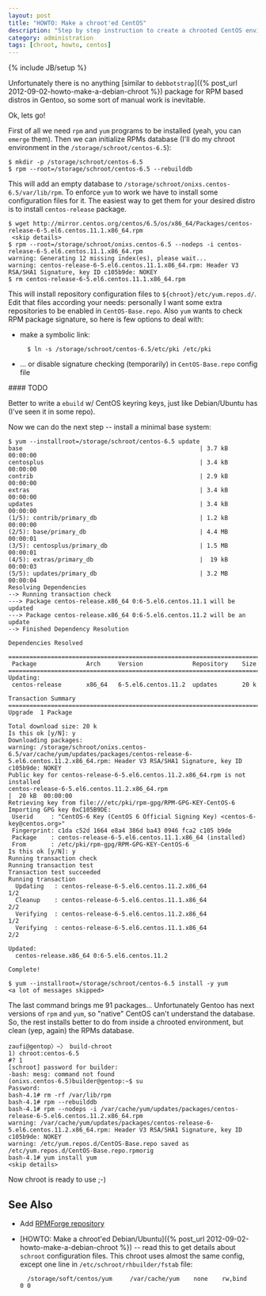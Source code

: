 ```yaml
---
layout: post
title: "HOWTO: Make a chroot'ed CentOS"
description: "Step by step instruction to create a chrooted CentOS environment"
category: administration
tags: [chroot, howto, centos]
---
```

{% include JB/setup %}

Unfortunately there is no anything [similar to `debbotstrap`]({% post_url 2012-09-02-howto-make-a-debian-chroot %})
package for RPM based distros in Gentoo, so some sort of manual work is inevitable.

Ok, lets go!

First of all we need `rpm` and `yum` programs to be installed (yeah, you can `emerge` them).
Then we can initialize RPMs database (I'll do my chroot environment in the `/storage/schroot/centos-6.5`):

    $ mkdir -p /storage/schroot/centos-6.5
    $ rpm --root=/storage/schroot/centos-6.5 --rebuilddb

This will add an empty database to `/storage/schroot/onixs.centos-6.5/var/lib/rpm`.
To enforce `yum` to work we have to install some configuration files for it.
The easiest way to get them for your desired distro is to install `centos-release` package.

    $ wget http://mirror.centos.org/centos/6.5/os/x86_64/Packages/centos-release-6-5.el6.centos.11.1.x86_64.rpm
     <skip details>
    $ rpm --root=/storage/schroot/onixs.centos-6.5 --nodeps -i centos-release-6-5.el6.centos.11.1.x86_64.rpm
    warning: Generating 12 missing index(es), please wait...
    warning: centos-release-6-5.el6.centos.11.1.x86_64.rpm: Header V3 RSA/SHA1 Signature, key ID c105b9de: NOKEY
    $ rm centos-release-6-5.el6.centos.11.1.x86_64.rpm

This will install repository configuration files to `${chroot}/etc/yum.repos.d/`. Edit that files
according your needs: personally I want some extra repositories to be enabled in `CentOS-Base.repo`.
Also `yum` wants to check RPM package signature, so here is few options to deal with:

* make a symbolic link:

        $ ln -s /storage/schroot/centos-6.5/etc/pki /etc/pki

* … or disable signature checking (temporarily) in `CentOS-Base.repo` config file

<div class="alert alert-info" markdown="1">
#### TODO

Better to write a `ebuild` w/ CentOS keyring keys, just like Debian/Ubuntu has (I've seen it in some repo).
</div>

Now we can do the next step -- install a minimal base system:

    $ yum --installroot=/storage/schroot/centos-6.5 update
    base                                                  | 3.7 kB  00:00:00
    centosplus                                            | 3.4 kB  00:00:00
    contrib                                               | 2.9 kB  00:00:00
    extras                                                | 3.4 kB  00:00:00
    updates                                               | 3.4 kB  00:00:00
    (1/5): contrib/primary_db                             | 1.2 kB  00:00:00
    (2/5): base/primary_db                                | 4.4 MB  00:00:01
    (3/5): centosplus/primary_db                          | 1.5 MB  00:00:01
    (4/5): extras/primary_db                              |  19 kB  00:00:03
    (5/5): updates/primary_db                             | 3.2 MB  00:00:04
    Resolving Dependencies
    --> Running transaction check
    ---> Package centos-release.x86_64 0:6-5.el6.centos.11.1 will be updated
    ---> Package centos-release.x86_64 0:6-5.el6.centos.11.2 will be an update
    --> Finished Dependency Resolution

    Dependencies Resolved

    =======================================================================
     Package              Arch     Version              Repository    Size
    =======================================================================
    Updating:
     centos-release       x86_64   6-5.el6.centos.11.2  updates       20 k

    Transaction Summary
    =======================================================================
    Upgrade  1 Package

    Total download size: 20 k
    Is this ok [y/N]: y
    Downloading packages:
    warning: /storage/schroot/onixs.centos-6.5/var/cache/yum/updates/packages/centos-release-6-5.el6.centos.11.2.x86_64.rpm: Header V3 RSA/SHA1 Signature, key ID c105b9de: NOKEY
    Public key for centos-release-6-5.el6.centos.11.2.x86_64.rpm is not installed
    centos-release-6-5.el6.centos.11.2.x86_64.rpm                                                                                   |  20 kB  00:00:00
    Retrieving key from file:///etc/pki/rpm-gpg/RPM-GPG-KEY-CentOS-6
    Importing GPG key 0xC105B9DE:
     Userid     : "CentOS-6 Key (CentOS 6 Official Signing Key) <centos-6-key@centos.org>"
     Fingerprint: c1da c52d 1664 e8a4 386d ba43 0946 fca2 c105 b9de
     Package    : centos-release-6-5.el6.centos.11.1.x86_64 (installed)
     From       : /etc/pki/rpm-gpg/RPM-GPG-KEY-CentOS-6
    Is this ok [y/N]: y
    Running transaction check
    Running transaction test
    Transaction test succeeded
    Running transaction
      Updating   : centos-release-6-5.el6.centos.11.2.x86_64            1/2
      Cleanup    : centos-release-6-5.el6.centos.11.1.x86_64            2/2
      Verifying  : centos-release-6-5.el6.centos.11.2.x86_64            1/2
      Verifying  : centos-release-6-5.el6.centos.11.1.x86_64            2/2

    Updated:
      centos-release.x86_64 0:6-5.el6.centos.11.2

    Complete!

    $ yum --installroot=/storage/schroot/centos-6.5 install -y yum
    <a lot of messages skipped>

The last command brings me 91 packages… Unfortunately Gentoo has next versions of `rpm` and `yum`,
so "native" CentOS can't understand the database. So, the rest installs better to do from inside a chrooted
environment, but clean (yep, again) the RPMs database.

    zaufi@gentop〉~〉 build-chroot
    1) chroot:centos-6.5
    #? 1
    [schroot] password for builder:
    -bash: mesg: command not found
    (onixs.centos-6.5)builder@gentop:~$ su
    Password:
    bash-4.1# rm -rf /var/lib/rpm
    bash-4.1# rpm --rebuilddb
    bash-4.1# rpm --nodeps -i /var/cache/yum/updates/packages/centos-release-6-5.el6.centos.11.2.x86_64.rpm
    warning: /var/cache/yum/updates/packages/centos-release-6-5.el6.centos.11.2.x86_64.rpm: Header V3 RSA/SHA1 Signature, key ID c105b9de: NOKEY
    warning: /etc/yum.repos.d/CentOS-Base.repo saved as /etc/yum.repos.d/CentOS-Base.repo.rpmorig
    bash-4.1# yum install yum
    <skip details>

Now chroot is ready to use ;-)

See Also
--------

* Add [RPMForge repository](http://wiki.centos.org/AdditionalResources/Repositories/RPMForge)
* [HOWTO: Make a chroot'ed Debian/Ubuntu]({% post_url 2012-09-02-howto-make-a-debian-chroot %}) -- read this
  to get details about `schroot` configuration files. This chroot uses almost the same config, except
  one line in `/etc/schroot/rhbuilder/fstab` file:

        /storage/soft/centos/yum     /var/cache/yum    none    rw,bind    0 0

